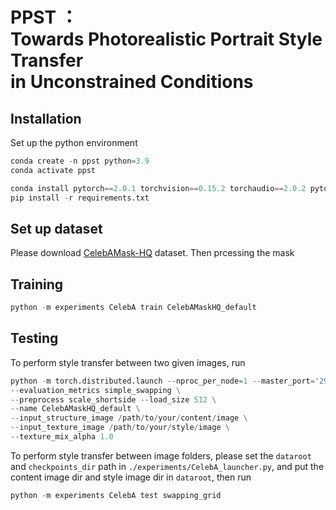 # PPST ：<br/> Towards Photorealistic Portrait Style Transfer <br/> in Unconstrained Conditions
## Installation
Set up the python environment
``` python
conda create -n ppst python=3.9
conda activate ppst

conda install pytorch==2.0.1 torchvision==0.15.2 torchaudio==2.0.2 pytorch-cuda=11.7 -c pytorch -c nvidia
pip install -r requirements.txt
```
## Set up dataset
Please download [CelebAMask-HQ](https://github.com/switchablenorms/CelebAMask-HQ) dataset. Then prcessing the mask 

## Training
``` python
python -m experiments CelebA train CelebAMaskHQ_default
```
## Testing
To perform style transfer between two given images, run
``` python
python -m torch.distributed.launch --nproc_per_node=1 --master_port='29501' test.py \
--evaluation_metrics simple_swapping \
--preprocess scale_shortside --load_size 512 \
--name CelebAMaskHQ_default \
--input_structure_image /path/to/your/content/image \
--input_texture_image /path/to/your/style/image \
--texture_mix_alpha 1.0
```
To perform style transfer between image folders, please set the ```dataroot``` and ```checkpoints_dir``` path in ```./experiments/CelebA_launcher.py```, and put the content image dir and style image dir in ```dataroot```, then run
``` python
python -m experiments CelebA test swapping_grid
``` 
